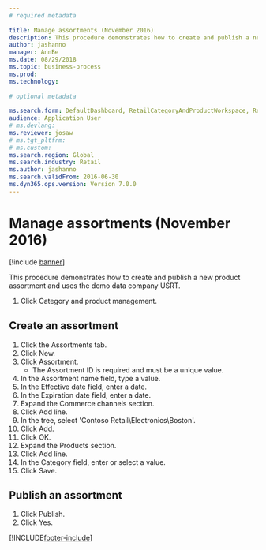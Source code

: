 ```yaml
--- 
# required metadata 
 
title: Manage assortments (November 2016)
description: This procedure demonstrates how to create and publish a new product assortment and uses the demo data company USRT. 
author: jashanno
manager: AnnBe 
ms.date: 08/29/2018
ms.topic: business-process 
ms.prod:  
ms.technology:  
 
# optional metadata 
 
ms.search.form: DefaultDashboard, RetailCategoryAndProductWorkspace, RetailCategoryAndProductAssortment, RetailAssortmentDetails, RetailOperatingUnitPicker, EcoResCategorySingleLookup   
audience: Application User 
# ms.devlang:  
ms.reviewer: josaw
# ms.tgt_pltfrm:  
# ms.custom:  
ms.search.region: Global
ms.search.industry: Retail
ms.author: jashanno
ms.search.validFrom: 2016-06-30 
ms.dyn365.ops.version: Version 7.0.0 
---
```

# Manage assortments (November 2016)

[!include [banner](../includes/banner.md)]

This procedure demonstrates how to create and publish a new product assortment and uses the demo data company USRT. 


1. Click Category and product management.

## Create an assortment
1. Click the Assortments tab.
2. Click New.
3. Click Assortment.
    * The Assortment ID is required and must be a unique value.  
4. In the Assortment name field, type a value.
5. In the Effective date field, enter a date.
6. In the Expiration date field, enter a date.
7. Expand the Commerce channels section.
8. Click Add line.
9. In the tree, select 'Contoso Retail\Electronics\Boston'.
10. Click Add.
11. Click OK.
12. Expand the Products section.
13. Click Add line.
14. In the Category field, enter or select a value.
15. Click Save.

## Publish an assortment
1. Click Publish.
2. Click Yes.



[!INCLUDE[footer-include](../../includes/footer-banner.md)]